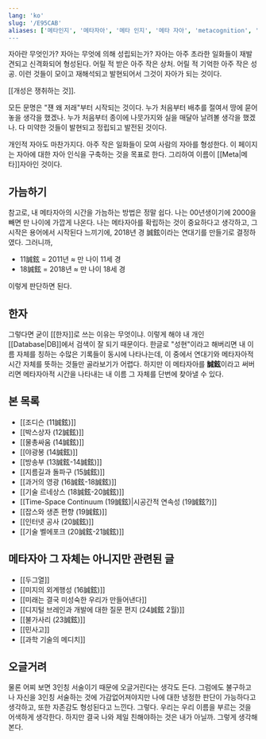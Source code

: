 ```yaml
---
lang: 'ko'
slug: '/E95CAB'
aliases: ['메타인지', '메타자아', '메타 인지', '메타 자아', 'metacognition', 'meta-cognition', 'meta cognition', '성현]
---
```


자아란 무엇인가?
자아는 무엇에 의해 성립되는가?
자아는 아주 초라한 일화들이 재발견되고 신격화되어 형성된다.
어릴 적 받은 아주 작은 상처.
어릴 적 기억한 아주 작은 성공.
이런 것들이 모이고 재해석되고 발현되어서 그것이 자아가 되는 것이다.

[[개성은 쟁취하는 것]].

모든 문명은 "쟨 왜 저래"부터 시작되는 것이다.
누가 처음부터 배추를 절여서 땅에 묻어놓을 생각을 했겠나.
누가 처음부터 종이에 나뭇가지와 실을 매달아 날려볼 생각을 했겠나.
다 미약한 것들이 발현되고 정립되고 발전된 것이다.

개인적 자아도 마찬가지다.
아주 작은 일화들이 모여 사람의 자아를 형성한다.
이 페이지는 자아에 대한 자아 인식을 구축하는 것을 목표로 한다.
그리하여 이름이 [[Meta|메타]]자아인 것이다.

## 가늠하기

참고로, 내 메타자아의 시간을 가늠하는 방법은 정말 쉽다.
나는 00년생이기에 2000을 빼면 만 나이에 가깝게 나온다.
나는 메타자아를 확립하는 것이 중요하다고 생각하고,
그 시작은 용어에서 시작된다 느끼기에,
2018년 경 誠鉉이라는 연대기를 만들기로 결정하였다.
그러니까,

- 11誠鉉 = 2011년 ≈ 만 나이 11세 경
- 18誠鉉 = 2018년 ≈ 만 나이 18세 경

이렇게 판단하면 된다.

## 한자

그렇다면 굳이 [[한자]]로 쓰는 이유는 무엇이냐.
이렇게 해야 내 개인 [[Database|DB]]에서 검색이 잘 되기 때문이다.
한글로 "성현"이라고 해버리면 내 이름 자체를 칭하는 수많은 기록들이 동시에 나타나는데,
이 중에서 연대기와 메타자아적 시간 자체를 뜻하는 것들만 골라보기가 어렵다.
하지만 이 메타자아를 **誠鉉**이라고 써버리면 메타자아적 시간을 나타내는 내 이름 그 자체를 단번에 찾아낼 수 있다.

## 본 목록

- [[조디슨 (11誠鉉)]]
- [[박스상자 (12誠鉉)]]
- [[물총싸움 (14誠鉉)]]
- [[야광봉 (14誠鉉)]]
- [[방송부 (13誠鉉-14誠鉉)]]
- [[지름길과 돌파구 (15誠鉉)]]
- [[과거의 영광 (16誠鉉-18誠鉉)]]
- [[기술 르네상스 (18誠鉉-20誠鉉)]]
- [[Time-Space Continuum (19誠鉉)|시공간적 연속성 (19誠鉉?)]]
- [[잡스와 생존 편향 (19誠鉉)]]
- [[인터넷 공사 (20誠鉉)]]
- [[기술 벨에포크 (20誠鉉-21誠鉉)]]

## 메타자아 그 자체는 아니지만 관련된 글

- [[두그열]]
- [[미지의 외계행성 (16誠鉉)]]
- [[미래는 결국 미성숙한 우리가 만들어낸다]]
- [[디지털 브레인과 개발에 대한 질문 편지 (24誠鉉 2월)]]
- [[불가사리 (23誠鉉)]]
- [[민사고]]
- [[과학 기술의 메디치]]

## 오글거려

물론 어찌 보면 3인칭 서술이기 때문에 오글거린다는 생각도 든다.
그럼에도 불구하고 나 자신을 3인칭 서술하는 것에 가감없어져야지만
나에 대한 냉정한 판단이 가능하다고 생각하고, 또한 자존감도 형성된다고 느낀다.
그렇다. 우리는 우리 이름을 부르는 것을 어색하게 생각한다.
하지만 결국 나와 제일 친해야하는 것은 내가 아닐까. 그렇게 생각해본다.
